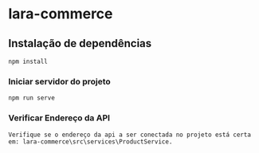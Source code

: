 # lara-commerce

## Instalação de dependências
```
npm install
```

### Iniciar servidor do projeto
```
npm run serve
```

### Verificar Endereço da API
```
Verifique se o endereço da api a ser conectada no projeto está certa em: lara-commerce\src\services\ProductService.
```

```
